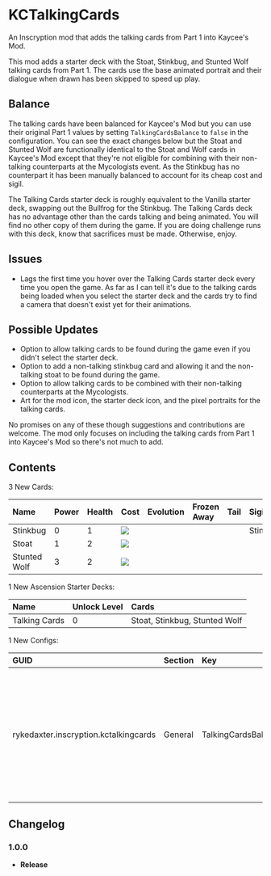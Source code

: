 ﻿# KCTalkingCards
An Inscryption mod that adds the talking cards from Part 1 into Kaycee's Mod. 

This mod adds a starter deck with the Stoat, Stinkbug, and Stunted Wolf talking cards from Part 1. The cards use the base animated portrait and their dialogue when drawn has been skipped to speed up play.

## Balance

The talking cards have been balanced for Kaycee's Mod but you can use their original Part 1 values by setting `TalkingCardsBalance` to `false` in the configuration. You can see the exact changes below but the Stoat and Stunted Wolf are functionally identical to the Stoat and Wolf cards in Kaycee's Mod except that they're not eligible for combining with their non-talking counterparts at the Mycologists event. As the Stinkbug has no counterpart it has been manually balanced to account for its cheap cost and sigil.

The Talking Cards starter deck is roughly equivalent to the Vanilla starter deck, swapping out the Bullfrog for the Stinkbug. The Talking Cards deck has no advantage other than the cards talking and being animated. You will find no other copy of them during the game. If you are doing challenge runs with this deck, know that sacrifices must be made. Otherwise, enjoy.

## Issues

* Lags the first time you hover over the Talking Cards starter deck every time you open the game. As far as I can tell it's due to the talking cards being loaded when you select the starter deck and the cards try to find a camera that doesn't exist yet for their animations.

## Possible Updates

* Option to allow talking cards to be found during the game even if you didn't select the starter deck.
* Option to add a non-talking stinkbug card and allowing it and the non-talking stoat to be found during the game.
* Option to allow talking cards to be combined with their non-talking counterparts at the Mycologists.
* Art for the mod icon, the starter deck icon, and the pixel portraits for the talking cards.

No promises on any of these though suggestions and contributions are welcome. The mod only focuses on including the talking cards from Part 1 into Kaycee's Mod so there's not much to add.

## Contents

3 New Cards:

|Name|Power|Health|Cost|Evolution|Frozen Away|Tail|Sigils|Specials|Traits|Tribes|
|:-|:-|:-|:-|:-|:-|:-|:-|:-|:-|:-|
|Stinkbug|0|1| <img align="center" src="https://i.imgur.com/beJhD7d.png">|||| Stinky| TalkingCardChooser|DeathcardCreationNonOption|Insect|
|Stoat|1|2| <img align="center" src="https://i.imgur.com/H6vESv7.png">||||| TalkingCardChooser|DeathcardCreationNonOption||
|Stunted Wolf|3|2| <img align="center" src="https://i.imgur.com/62GUUAC.png">||||| TalkingCardChooser|DeathcardCreationNonOption|Canine|

1 New Ascension Starter Decks:

|Name|Unlock Level|Cards|
|:-|:-|:-|
|Talking Cards|0| Stoat,  Stinkbug,  Stunted Wolf|

1 New Configs:

|GUID|Section|Key|Description|
|:-|:-|:-|:-|
|rykedaxter.inscryption.kctalkingcards|General|TalkingCardsBalance|Applies balancing to the talking cards when true and uses the original Part 1 values for the talking cards otherwise.|

## Changelog

### 1.0.0 
- **Release**